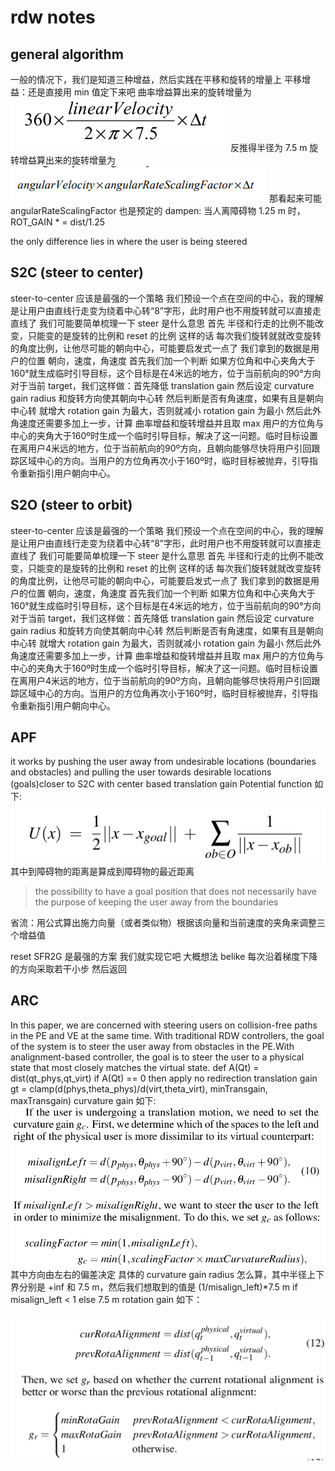 # rdw notes

## general algorithm

一般的情况下，我们是知道三种增益，然后实践在平移和旋转的增量上
平移增益：还是直接用 min 值定下来吧
曲率增益算出来的旋转增量为
![alt text](image.png)
反推得半径为 7.5 m
旋转增益算出来的旋转增量为
![alt text](cc40e006dc4fffdb95404f5c6321111.png)
那看起来可能 angularRateScalingFactor 也是预定的
dampen: 当人离障碍物 1.25 m 时，ROT_GAIN * = dist/1.25

the only difference lies in where the user is being steered

## S2C (steer to center)

steer-to-center 应该是最强的一个策略
我们预设一个点在空间的中心，我的理解是让用户由直线行走变为绕着中心转“8”字形，此时用户也不用旋转就可以直接走直线了
我们可能要简单梳理一下 steer 是什么意思
首先 半径和行走的比例不能改变，只能变的是旋转的比例和 reset 的比例
这样的话 每次我们旋转就就改变旋转的角度比例，让他尽可能的朝向中心，可能要启发式一点了
我们拿到的数据是用户的位置 朝向，速度，角速度
首先我们加一个判断 如果方位角和中心夹角大于160°就生成临时引导目标，这个目标是在4米远的地方，位于当前航向的90°方向
对于当前 target，我们这样做：首先降低 translation gain 然后设定 curvature gain radius 和旋转方向使其朝向中心转
然后判断是否有角速度，如果有且是朝向中心转 就增大 rotation gain 为最大，否则就减小 rotation gain 为最小
然后此外角速度还需要多加上一步，计算 曲率增益和旋转增益并且取 max
用户的方位角与中心的夹角大于160º时生成一个临时引导目标，解决了这一问题。临时目标设置在离用户4米远的地方，位于当前航向的90º方向，且朝向能够尽快将用户引回跟踪区域中心的方向。当用户的方位角再次小于160º时，临时目标被抛弃，引导指令重新指引用户朝向中心。


## S2O (steer to orbit)

steer-to-center 应该是最强的一个策略
我们预设一个点在空间的中心，我的理解是让用户由直线行走变为绕着中心转“8”字形，此时用户也不用旋转就可以直接走直线了
我们可能要简单梳理一下 steer 是什么意思
首先 半径和行走的比例不能改变，只能变的是旋转的比例和 reset 的比例
这样的话 每次我们旋转就就改变旋转的角度比例，让他尽可能的朝向中心，可能要启发式一点了
我们拿到的数据是用户的位置 朝向，速度，角速度
首先我们加一个判断 如果方位角和中心夹角大于160°就生成临时引导目标，这个目标是在4米远的地方，位于当前航向的90°方向
对于当前 target，我们这样做：首先降低 translation gain 然后设定 curvature gain radius 和旋转方向使其朝向中心转
然后判断是否有角速度，如果有且是朝向中心转 就增大 rotation gain 为最大，否则就减小 rotation gain 为最小
然后此外角速度还需要多加上一步，计算 曲率增益和旋转增益并且取 max
用户的方位角与中心的夹角大于160º时生成一个临时引导目标，解决了这一问题。临时目标设置在离用户4米远的地方，位于当前航向的90º方向，且朝向能够尽快将用户引回跟踪区域中心的方向。当用户的方位角再次小于160º时，临时目标被抛弃，引导指令重新指引用户朝向中心。


## APF

it works by pushing the user away from undesirable locations (boundaries and obstacles) and pulling the user towards desirable locations (goals)closer to S2C with center based translation gain
Potential function 如下:
![alt text](image-1.png)
其中到障碍物的距离是算成到障碍物的最近距离

> the possibility to have a goal position that does not necessarily have the purpose of keeping the user away from the boundaries

省流：用公式算出施力向量（或者类似物）根据该向量和当前速度的夹角来调整三个增益值

reset
SFR2G 是最强的方案 我们就实现它吧 大概想法 belike 每次沿着梯度下降的方向采取若干小步 然后返回

## ARC

In this paper, we are concerned with steering users on collision-free paths in the PE and VE at the same time.
With traditional RDW controllers, the goal of the system is to steer the user away from obstacles in the PE.With analignment-based controller, the goal is to steer the user to a physical state that most  closely matches the virtual state.
def A(Qt) = dist(qt_phys,qt_virt) if A(Qt) == 0 then apply no redirection
translation gain gt = clamp(d(phys,theta_phys)/d(virt,theta_virt), minTransgain, maxTransgain)
curvature gain 如下:
![alt text](image-2.png)
其中方向由左右的偏差决定
具体的 curvature gain radius 怎么算，其中半径上下界分别是 +inf 和 7.5 m，然后我们想取到的值是 (1/misalign_left)*7.5 m if misalign_left < 1 else 7.5 m
rotation gain 如下：

![alt text](image-3.png)
